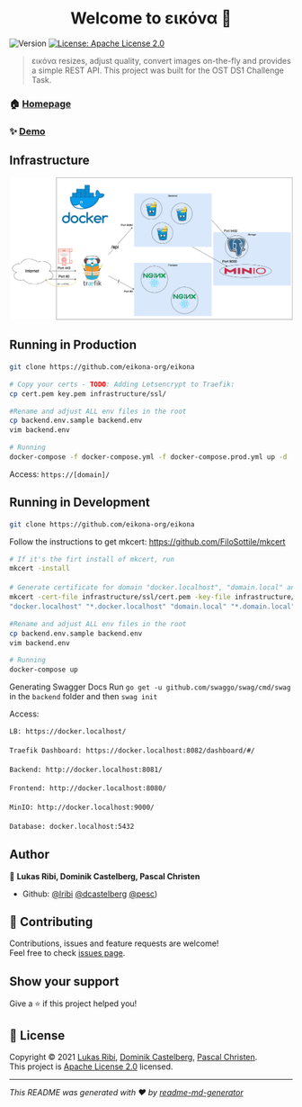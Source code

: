 <h1 align="center">Welcome to εικόνα 👋</h1>
<p>
  <img alt="Version" src="https://img.shields.io/badge/version-1.0-blue.svg?cacheSeconds=2592000" />
  <a href="https://github.com/eikona-org/eikona/blob/main/LICENSE" target="_blank">
    <img alt="License: Apache License 2.0" src="https://img.shields.io/badge/License-Apache License 2.0-yellow.svg" />
  </a>
</p>

> εικόνα resizes, adjust quality, convert images on-the-fly and provides a simple REST API. This project was built for the OST DS1 Challenge Task.

### 🏠 [Homepage](https://github.com/eikona-org/eikona)

### ✨ [Demo](https://eikona.pesc.xyz/)

## Infrastructure

![Infrastructure overview](https://github.com/eikona-org/eikona/blob/main/doc/images/Infrastruktur.png)
## Running in Production

```sh
git clone https://github.com/eikona-org/eikona
```
```sh
# Copy your certs - TODO: Adding Letsencrypt to Traefik:
cp cert.pem key.pem infrastructure/ssl/
```
```sh
#Rename and adjust ALL env files in the root
cp backend.env.sample backend.env
vim backend.env
```
```sh
# Running
docker-compose -f docker-compose.yml -f docker-compose.prod.yml up -d
```

Access: `https://[domain]/`

## Running in Development

```sh
git clone https://github.com/eikona-org/eikona
```
Follow the instructions to get mkcert: https://github.com/FiloSottile/mkcert
```sh
# If it's the firt install of mkcert, run
mkcert -install

# Generate certificate for domain "docker.localhost", "domain.local" and their sub-domains
mkcert -cert-file infrastructure/ssl/cert.pem -key-file infrastructure/ssl/key.pem \
"docker.localhost" "*.docker.localhost" "domain.local" "*.domain.local"
```
```sh
#Rename and adjust ALL env files in the root
cp backend.env.sample backend.env
vim backend.env
```
```sh
# Running
docker-compose up
```
Generating Swagger Docs
Run `go get -u github.com/swaggo/swag/cmd/swag` in the `backend` folder and then `swag init`

Access:
```sh
LB: https://docker.localhost/

Traefik Dashboard: https://docker.localhost:8082/dashboard/#/

Backend: http://docker.localhost:8081/

Frontend: http://docker.localhost:8080/

MinIO: http://docker.localhost:9000/

Database: docker.localhost:5432
```


## Author

👤 **Lukas Ribi, Dominik Castelberg, Pascal Christen**

* Github: [@lribi](https://github.com/lribi) [@dcastelberg](https://github.com/dcastelberg) [@pesc](https://github.com/pesc))

## 🤝 Contributing

Contributions, issues and feature requests are welcome!<br />Feel free to check [issues page](https://github.com/eikona-org/eikona/issues). 

## Show your support

Give a ⭐️ if this project helped you!

## 📝 License

Copyright © 2021 [Lukas Ribi](https://github.com/lribi), [Dominik Castelberg](https://github.com/dcastelberg), [Pascal Christen](https://github.com/pesc).<br />
This project is [Apache License 2.0](https://github.com/eikona-org/eikona/blob/main/LICENSE) licensed.

***
_This README was generated with ❤️ by [readme-md-generator](https://github.com/kefranabg/readme-md-generator)_
